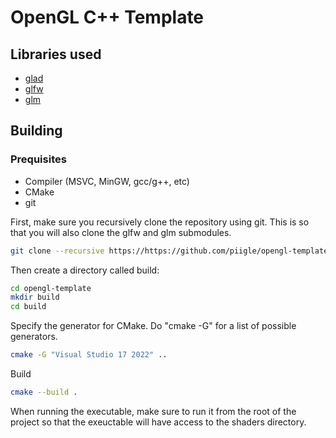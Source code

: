 # OpenGL C++ Template

## Libraries used

- [glad](https://glad.dav1d.de/)
- [glfw](https://github.com/glfw/glfw)
- [glm](https://github.com/g-truc/glm)

## Building

### Prequisites

- Compiler (MSVC, MinGW, gcc/g++, etc)
- CMake
- git

First, make sure you recursively clone the repository using git. This is so that you will also clone the glfw and glm submodules.

```bash
git clone --recursive https://https://github.com/piigle/opengl-template.git
```

Then create a directory called build:

```bash
cd opengl-template
mkdir build
cd build
```

Specify the generator for CMake. Do "cmake -G" for a list of possible generators.

```bash
cmake -G "Visual Studio 17 2022" .. 
```

Build

```bash
cmake --build .
```

When running the executable, make sure to run it from the root of the project so that the exeuctable will have access to the shaders directory.
